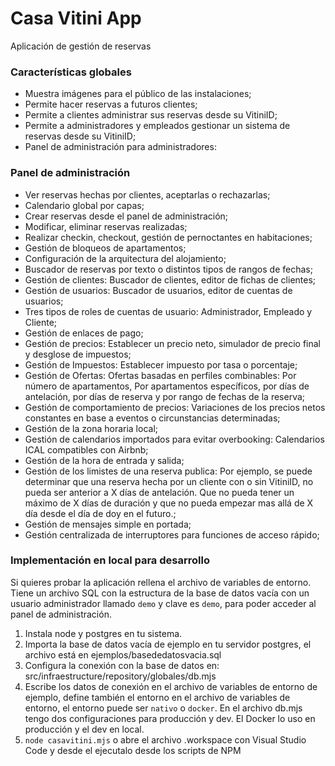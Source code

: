 # Casa Vitini App

Aplicación de gestión de reservas

### Características globales

- Muestra imágenes para el público de las instalaciones;
- Permite hacer reservas a futuros clientes;
- Permite a clientes administrar sus reservas desde su VitiniID;
- Permite a administradores y empleados gestionar un sistema de reservas desde su VitiniID;
- Panel de administración para administradores:

### Panel de administración

- Ver reservas hechas por clientes, aceptarlas o rechazarlas;
- Calendario global por capas;
- Crear reservas desde el panel de administración;
- Modificar, eliminar reservas realizadas;
- Realizar checkin, checkout, gestión de pernoctantes en habitaciones;
- Gestión de bloqueos de apartamentos;
- Configuración de la arquitectura del alojamiento;
- Buscador de reservas por texto o distintos tipos de rangos de fechas;
- Gestión de clientes: Buscador de clientes, editor de fichas de clientes;
- Gestión de usuarios: Buscador de usuarios, editor de cuentas de usuarios;
- Tres tipos de roles de cuentas de usuario: Administrador, Empleado y Cliente;
- Gestión de enlaces de pago;
- Gestión de precios: Establecer un precio neto, simulador de precio final y desglose de impuestos;
- Gestión de Impuestos: Establecer impuesto por tasa o porcentaje;
- Gestión de Ofertas: Ofertas basadas en perfiles combinables: Por número de apartamentos, Por apartamentos específicos, por días de antelación, por días de reserva y por rango de fechas de la reserva;
- Gestión de comportamiento de precios: Variaciones de los precios netos constantes en base a eventos o circunstancias determinadas;
- Gestión de la zona horaria local;
- Gestión de calendarios importados para evitar overbooking: Calendarios ICAL compatibles con Airbnb;
- Gestión de la hora de entrada y salida;
- Gestión de los limistes de una reserva publica: Por ejemplo, se puede determinar que una reserva hecha por un cliente con o sin VitiniID, no pueda ser anterior a X días de antelación. Que no pueda tener un máximo de X días de duración y que no pueda empezar mas allá de X día desde el día de doy en el futuro.;
- Gestión de mensajes simple en portada;
- Gestión centralizada de interruptores para funciones de acceso rápido;

### Implementación en local para desarrollo

Si quieres probar la aplicación rellena el archivo de variables de entorno. Tiene un archivo SQL con la estructura de la base de datos vacía con un usuario administrador llamado `demo` y clave es `demo`, para poder acceder al panel de administración.

1. Instala node y postgres en tu sistema.
2. Importa la base de datos vacía de ejemplo en tu servidor postgres, el archivo está en ejemplos/basededatosvacia.sql
3. Configura la conexión con la base de datos en: src/infraestructure/repository/globales/db.mjs 
4. Escribe los datos de conexión en el archivo de variables de entorno de ejemplo, define también el entorno en el archivo de variables de entorno, el entorno puede ser `nativo` o `docker`. En el archivo db.mjs tengo dos configuraciones para producción y dev. El Docker lo uso en producción y el dev en local.
5. `node casavitini.mjs` o abre el archivo .workspace con Visual Studio Code y desde el ejecutalo desde los scripts de NPM

